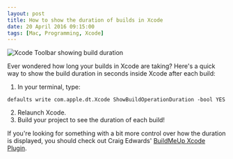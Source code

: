 ```yaml
---
layout: post
title: How to show the duration of builds in Xcode
date: 20 April 2016 09:15:00
tags: [Mac, Programming, Xcode]
---
```


<img src="http://static.tonyarnold.com/xcode-build-duration.png" alt="Xcode Toolbar showing build duration" class="widescreen" />

Ever wondered how long your builds in Xcode are taking? Here's a quick way to show the build duration in seconds inside Xcode after each build:

1. In your terminal, type:

```
defaults write com.apple.dt.Xcode ShowBuildOperationDuration -bool YES
```

2. Relaunch Xcode.
3. Build your project to see the duration of each build!

If you're looking for something with a bit more control over how the duration is displayed, you should check out Craig Edwards' [BuildMeUp Xcode Plugin](https://github.com/edwardaux/BuildMeUp).
